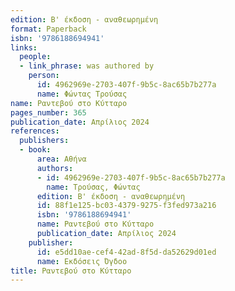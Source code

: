 ```yaml
---
edition: Β' έκδοση - αναθεωρημένη
format: Paperback
isbn: '9786188694941'
links:
  people:
  - link_phrase: was authored by
    person:
      id: 4962969e-2703-407f-9b5c-8ac65b7b277a
      name: Φώντας Τρούσας
name: Ραντεβού στο Κύτταρο
pages_number: 365
publication_date: Απρίλιος 2024
references:
  publishers:
  - book:
      area: Αθήνα
      authors:
      - id: 4962969e-2703-407f-9b5c-8ac65b7b277a
        name: Τρούσας, Φώντας
      edition: Β' έκδοση - αναθεωρημένη
      id: 88f1e125-bc03-4379-9275-f3fed973a216
      isbn: '9786188694941'
      name: Ραντεβού στο Κύτταρο
      publication_date: Απρίλιος 2024
    publisher:
      id: e5dd10ae-cef4-42ad-8f5d-da52629d01ed
      name: Εκδόσεις Όγδοο
title: Ραντεβού στο Κύτταρο
---
```


